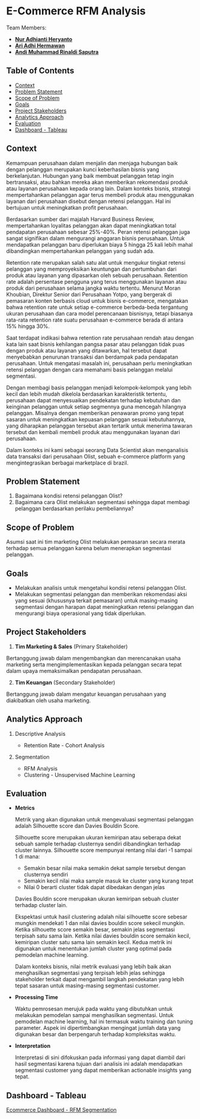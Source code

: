 # E-Commerce RFM Analysis

Team Members:
* [**Nur Adhianti Heryanto**](https://github.com/nheryanto)
* [**Ari Adhi Hermawan**](https://github.com/aridiawan)
* [**Andi Muhammad Rinaldi Saputra**](https://github.com/andimrs)

Table of Contents
-------------
* [Context](#context)
* [Problem Statement](#problem-statement)
* [Scope of Problem](#scope-of-problem)
* [Goals](#goals)
* [Project Stakeholders](#project-stakeholders)
* [Analytics Approach](#analytics-approach)
* [Evaluation](#evaluation)
* [Dashboard - Tableau](#dashboard-tableau)

Context
-------------
Kemampuan perusahaan dalam menjalin dan menjaga hubungan baik dengan pelanggan merupakan kunci keberhasilan bisnis yang berkelanjutan. Hubungan yang baik membuat pelanggan tetap ingin bertransaksi, atau bahkan mereka akan memberikan rekomendasi produk atau layanan perusahaan kepada orang lain. Dalam konteks bisnis, strategi mempertahankan pelanggan agar terus membeli produk atau menggunakan layanan dari perusahaan disebut dengan retensi pelanggan. Hal ini bertujuan untuk meningkatkan profit perusahaan.

Berdasarkan sumber dari majalah Harvard Business Review, mempertahankan loyalitas pelanggan akan dapat meningkatkan total pendapatan perusahaan sebesar 25%-40%. Peran retensi pelanggan juga sangat signifikan dalam mengurangi anggaran bisnis perusahaan. Untuk mendapatkan pelanggan baru diperlukan biaya 5 hingga 25 kali lebih mahal dibandingkan mempertahankan pelanggan yang sudah ada.

Retention rate merupakan salah satu alat untuk mengukur tingkat retensi pelanggan yang memproyeksikan keuntungan dan pertumbuhan dari produk atau layanan yang dipasarkan oleh sebuah perusahaan. Retention rate adalah persentase pengguna yang terus menggunakan layanan atau produk dari perusahaan selama jangka waktu tertentu. Menurut Moran Khoubian, Direktur Senior dari Perusahaan Yotpo, yang bergerak di pemasaran konten berbasis cloud untuk bisnis e-commerce, mengatakan bahwa  retention rate untuk setiap e-commerce berbeda-beda tergantung ukuran perusahaan dan cara model perencanaan bisnisnya, tetapi biasanya rata-rata retention rate suatu perusahaan e-commerce berada di antara 15% hingga 30%.

Saat terdapat indikasi bahwa retention rate perusahaan rendah atau dengan kata lain saat bisnis kehilangan pangsa pasar atau pelanggan tidak puas dengan produk atau layanan yang ditawarkan, hal tersebut dapat menyebabkan penurunan transaksi dan berdampak pada pendapatan perusahaan. Untuk mengatasi masalah ini, perusahaan perlu meningkatkan retensi pelanggan dengan cara memahami basis pelanggan melalui segmentasi.

Dengan membagi basis pelanggan menjadi kelompok-kelompok yang lebih kecil dan lebih mudah dikelola berdasarkan karakteristik tertentu, perusahaan dapat menyesuaikan pendekatan terhadap kebutuhan dan keinginan pelanggan untuk setiap segmennya guna mencegah hilangnya pelanggan. Misalnya dengan memberikan penawaran promo yang tepat sasaran untuk meningkatkan kepuasan pelanggan sesuai kebutuhannya, yang diharapkan pelanggan tersebut akan tertarik untuk menerima tawaran tersebut dan kembali membeli produk atau menggunakan layanan dari perusahaan.

Dalam konteks ini kami sebagai seorang Data Scientist akan menganalisis data transaksi dari perusahaan Olist, sebuah e-commerce platform yang mengintegrasikan berbagai marketplace di brazil. 

Problem Statement
-------------
1. Bagaimana kondisi retensi pelanggan Olist?
2. Bagaimana cara Olist melakukan segmentasi sehingga dapat membagi pelanggan berdasarkan perilaku pembeliannya?

Scope of Problem
-------------
Asumsi saat ini tim marketing Olist melakukan pemasaran secara merata terhadap semua pelanggan karena belum menerapkan segmentasi pelanggan.

Goals
-------------
* Melakukan analisis untuk mengetahui kondisi retensi pelanggan Olist.
* Melakukan segmentasi pelanggan dan memberikan rekomendasi aksi yang sesuai (khususnya terkait pemasaran) untuk masing-masing segmentasi dengan harapan dapat meningkatkan retensi pelanggan dan mengurangi biaya operasional yang tidak diperlukan.

Project Stakeholders
-------------
1. **Tim Marketing & Sales** (Primary Stakeholder)

Bertanggung jawab dalam mengembangkan dan merencanakan usaha marketing serta mengimplementasikan kepada pelanggan secara tepat dalam upaya memaksimalkan pendapatan perusahaan.

2. **Tim Keuangan** (Secondary Stakeholder)

Bertanggung jawab dalam mengatur keuangan perusahaan yang diakibatkan oleh usaha marketing.

Analytics Approach
-------------
1. Descriptive Analysis
   * Retention Rate - Cohort Analysis

3. Segmentation
   * RFM Analysis
   * Clustering - Unsupervised Machine Learning

Evaluation
-------------
* **Metrics**
  
  Metrik yang akan digunakan untuk mengevaluasi segmentasi pelanggan adalah Silhouette score dan Davies Bouldin Score.

  Silhouette score merupakan ukuran kemiripan atau seberapa dekat sebuah sample terhadap clusternya sendiri dibandingkan terhadap cluster lainnya. Silhouette score mempunyai rentang nilai dari -1 sampai 1 di mana:
  * Semakin besar nilai maka semakin dekat sample tersebut dengan clusternya sendiri
  * Semakin kecil nilai maka sample masuk ke cluster yang kurang tepat
  * Nilai 0 berarti cluster tidak dapat dibedakan dengan jelas
  
  Davies Bouldin score merupakan ukuran kemiripan sebuah cluster terhadap cluster lain.

  Ekspektasi untuk hasil clustering adalah nilai silhouette score sebesar mungkin mendekati 1 dan nilai davies bouldin score sekecil mungkin. Ketika silhouette score semakin besar, semakin jelas segmentasi terpisah satu sama lain. Ketika nilai davies bouldin score semakin kecil, kemiripan cluster satu sama lain semakin kecil. Kedua metrik ini digunakan untuk menentukan jumlah cluster yang optimal pada pemodelan machine learning.

  Dalam konteks bisnis, nilai metrik evaluasi yang lebih baik akan menghasilkan segmentasi yang terpisah lebih jelas sehingga stakeholder terkait dapat mengambil langkah pendekatan yang lebih tepat sasaran untuk masing-masing segmentasi customer.

* **Processing Time**

  Waktu pemrosesan merujuk pada waktu yang dibutuhkan untuk melakukan pemodelan sampai menghasilkan segmentasi. Untuk pemodelan machine learning, hal ini termasuk waktu training dan tuning parameter. Aspek ini dipertimbangkan mengingat jumlah data yang digunakan besar dan berpengaruh terhadap kompleksitas waktu.
  
* **Interpretation**

  Interpretasi di sini difokuskan pada informasi yang dapat diambil dari hasil segmentasi karena tujuan dari analisis ini adalah mendapatkan segmentasi customer yang dapat memberikan actionable insights yang tepat.

Dashboard - Tableau
-------------
[Ecommerce Dashboard - RFM Segmentation](https://github.com/nheryanto](https://public.tableau.com/views/EcommerceDashboard-RFMSegmentation/ECOMMERCE?:language=en-US&:display_count=n&:origin=viz_share_link)https://public.tableau.com/views/EcommerceDashboard-RFMSegmentation/ECOMMERCE?:language=en-US&:display_count=n&:origin=viz_share_link)
